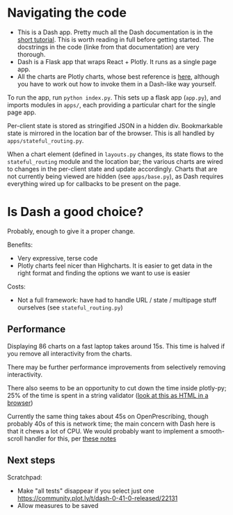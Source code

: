 # Navigating the code

* This is a Dash app. Pretty much all the Dash documentation is in the [short tutorial](https://dash.plot.ly/getting-started). This is worth reading in full before getting started.  The docstrings in the code (linke from that documentation) are very thorough.
* Dash is a Flask app that wraps React + Plotly. It runs as a single page app.
* All the charts are Plotly charts, whose best reference is [here](https://plot.ly/python/reference/), although you have to work out how to invoke them in a Dash-like way yourself.


To run the app, run `python index.py`. This sets up a flask app (`app.py`), and imports modules in `apps/`, each providing a particular chart for the single page app.

Per-client state is stored as stringified JSON in a hidden div. Bookmarkable state is mirrored in the location bar of the browser.  This is all handled by `apps/stateful_routing.py`.

When a chart element (defined in `layouts.py` changes, its state flows to the `stateful_routing` module and the location bar; the various charts are wired to changes in the per-client state and update accordingly. Charts that are not currently being viewed are hidden (see `apps/base.py`), as Dash requires everything wired up for callbacks to be present on the page.

# Is Dash a good choice?

Probably, enough to give it a proper change.

Benefits:

* Very expressive, terse code
* Plotly charts feel nicer than Highcharts. It is easier to get data in the right format and finding the options we want to use is easier

Costs:

* Not a full framework: have had to handle URL / state / multipage stuff ourselves (see `stateful_routing.py`)

## Performance

Displaying 86 charts on a fast laptop takes around 15s. This time is
halved if you remove all interactivity from the charts.

There may be further performance improvements from selectively removing interactivity.

There also seems to be an opportunity to cut down the time inside plotly-py; 25% of the time is spent in a string validator ([look at this as HTML in a browser](https://gist.github.com/sebbacon/00dbf2c3b1cd25b6762d003806cb8f2e))

Currently the same thing takes about 45s on OpenPrescribing, though
probably 40s of this is network time; the main concern with Dash here
is that it chews a lot of CPU. We would probably want to implement a
smooth-scroll handler for this, per [these notes](https://community.plot.ly/t/scroll-position/4618)



## Next steps

Scratchpad:

* Make "all tests" disappear if you select just one https://community.plot.ly/t/dash-0-41-0-released/22131
* Allow measures to be saved
